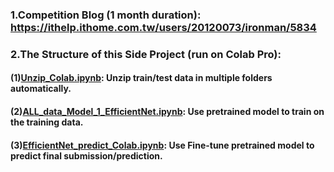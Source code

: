 ### 1.Competition Blog (1 month duration): https://ithelp.ithome.com.tw/users/20120073/ironman/5834

### 2.The Structure of this Side Project (run on Colab Pro):
#### (1)[Unzip_Colab.ipynb](https://github.com/LeeYS0827/2022_learning_AIdea/blob/main/Unzip_Colab.ipynb): Unzip train/test data in multiple folders automatically.
#### (2)[ALL_data_Model_1_EfficientNet.ipynb](https://github.com/LeeYS0827/2022_learning_AIdea/blob/main/ALL_data_Model_1_EfficientNet.ipynb): Use pretrained model to train on the training data.
#### (3)[EfficientNet_predict_Colab.ipynb](https://github.com/LeeYS0827/2022_learning_AIdea/blob/main/EfficientNet_predict_Colab.ipynb): Use Fine-tune pretrained model to predict final submission/prediction.

